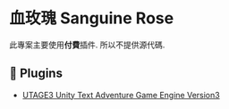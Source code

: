 # 血玫瑰 Sanguine Rose

此專案主要使用**付費**插件. 所以不提供源代碼.

## :pushpin: Plugins

* [UTAGE3 Unity Text Adventure Game Engine Version3](https://assetstore.unity.com/packages/tools/game-toolkits/utage3-unity-text-adventure-game-engine-version3-80727)
